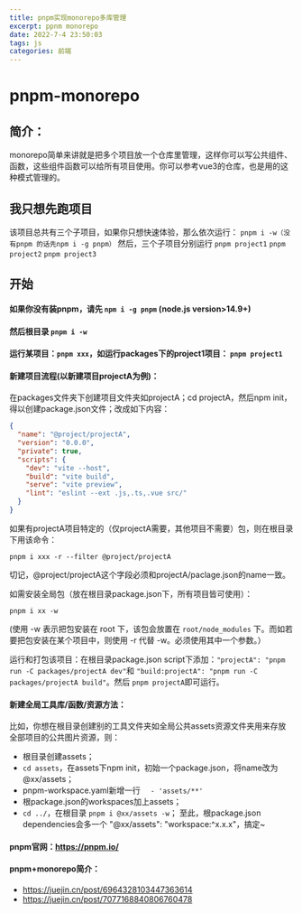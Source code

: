 ```yaml
---
title: pnpm实现monorepo多库管理
excerpt: ppnm monorepo
date: 2022-7-4 23:50:03
tags: js
categories: 前端
---
```

# pnpm-monorepo

## 简介：

monorepo简单来讲就是把多个项目放一个仓库里管理，这样你可以写公共组件、函数，这些组件函数可以给所有项目使用。你可以参考vue3的仓库，也是用的这种模式管理的。

## 我只想先跑项目

该项目总共有三个子项目，如果你只想快速体验，那么依次运行：
`pnpm i -w（没有pnpm 的话先npm i -g pnpm）`
然后，三个子项目分别运行
`pnpm project1`
`pnpm project2`
`pnpm project3`

## 开始

#### 如果你没有装pnpm，请先 `npm i -g pnpm`  (node.js version>14.9+)

#### 然后根目录 `pnpm i -w`

#### 运行某项目：`pnpm xxx`，如运行packages下的project1项目： `pnpm project1`

#### 新建项目流程(以新建项目projectA为例)：

在packages文件夹下创建项目文件夹如projectA；cd projectA，然后npm init，得以创建package.json文件；改成如下内容：

```json
{
  "name": "@project/projectA",
  "version": "0.0.0",
  "private": true,
  "scripts": {
    "dev": "vite --host",
    "build": "vite build",
    "serve": "vite preview",
    "lint": "eslint --ext .js,.ts,.vue src/"
  }
}
```

如果有projectA项目特定的（仅projectA需要，其他项目不需要）包，则在根目录下用该命令：

```dotnetcli
pnpm i xxx -r --filter @project/projectA
```

切记，@project/projectA这个字段必须和projectA/paclage.json的name一致。

如需安装全局包（放在根目录package.json下，所有项目皆可使用）：

```dotnetcli
pnpm i xx -w
```

(使用 -w 表示把包安装在 root 下，该包会放置在 `root/node_modules` 下。而如若要把包安装在某个项目中，则使用 -r 代替 -w。必须使用其中一个参数。）

运行和打包该项目：在根目录package.json script下添加：`"projectA": "pnpm run -C packages/projectA dev"`和 `"build:projectA": "pnpm run -C packages/projectA build"`。然后 `pnpm projectA`即可运行。

#### 新建全局工具库/函数/资源方法：

比如，你想在根目录创建别的工具文件夹如全局公共assets资源文件夹用来存放全部项目的公共图片资源，则：

* 根目录创建assets；
* `cd assets`，在assets下npm init，初始一个package.json，将name改为@xx/assets；
* pnpm-workspace.yaml新增一行 `  - 'assets/**'`
* 根package.json的workspaces加上assets；
* `cd ../`，在根目录 `pnpm i @xx/assets -w`；
  至此，根package.json dependencies会多一个 "@xx/assets": "workspace:^x.x.x"，搞定~

#### pnpm官网：https://pnpm.io/

#### pnpm+monorepo简介：

* https://juejin.cn/post/6964328103447363614
* https://juejin.cn/post/7077168840806760478
